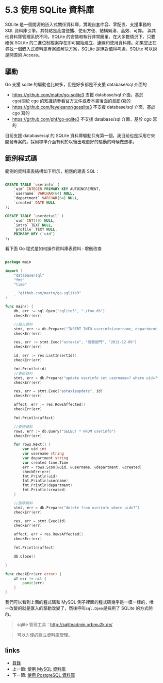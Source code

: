 # 5.3 使用 SQLite 資料庫

SQLite 是一個開源的嵌入式關係資料庫，實現自套件容、零配置、支援事務的 SQL 資料庫引擎。其特點是高度便攜、使用方便、結構緊湊、高效、可靠。 與其他資料庫管理系統不同，SQLite 的安裝和執行非常簡單，在大多數情況下，只要確保 SQLite 的二進位制檔案存在即可開始建立、連線和使用資料庫。如果您正在尋找一個嵌入式資料庫專案或解決方案，SQLite 是絕對值得考慮。SQLite 可以說是開源的 Access。

## 驅動
Go 支援 sqlite 的驅動也比較多，但是好多都是不支援 database/sql 介面的

- https://github.com/mattn/go-sqlite3 支援 database/sql 介面，基於 cgo(關於 cgo 的知識請參看官方文件或者本書後面的章節)寫的
- https://github.com/feyeleanor/gosqlite3 不支援 database/sql 介面，基於 cgo 寫的
- https://github.com/phf/go-sqlite3  不支援 database/sql 介面，基於 cgo 寫的

目前支援 database/sql 的 SQLite 資料庫驅動只有第一個，我目前也是採用它來開發專案的。採用標準介面有利於以後出現更好的驅動的時候做遷移。

## 範例程式碼
範例的資料庫表結構如下所示，相應的建表 SQL：
```sql

CREATE TABLE `userinfo` (
	`uid` INTEGER PRIMARY KEY AUTOINCREMENT,
	`username` VARCHAR(64) NULL,
	`department` VARCHAR(64) NULL,
	`created` DATE NULL
);

CREATE TABLE `userdetail` (
	`uid` INT(10) NULL,
	`intro` TEXT NULL,
	`profile` TEXT NULL,
	PRIMARY KEY (`uid`)
);
```
看下面 Go 程式是如何操作資料庫表資料 : 增刪改查
```Go

package main

import (
	"database/sql"
	"fmt"
	"time"

	_ "github.com/mattn/go-sqlite3"
)

func main() {
	db, err := sql.Open("sqlite3", "./foo.db")
	checkErr(err)

	//插入資料
	stmt, err := db.Prepare("INSERT INTO userinfo(username, department, created) values(?,?,?)")
	checkErr(err)

	res, err := stmt.Exec("astaxie", "研發部門", "2012-12-09")
	checkErr(err)

	id, err := res.LastInsertId()
	checkErr(err)

	fmt.Println(id)
	//更新資料
	stmt, err = db.Prepare("update userinfo set username=? where uid=?")
	checkErr(err)

	res, err = stmt.Exec("astaxieupdate", id)
	checkErr(err)

	affect, err := res.RowsAffected()
	checkErr(err)

	fmt.Println(affect)

	//查詢資料
	rows, err := db.Query("SELECT * FROM userinfo")
	checkErr(err)

	for rows.Next() {
		var uid int
		var username string
		var department string
		var created time.Time
		err = rows.Scan(&uid, &username, &department, &created)
		checkErr(err)
		fmt.Println(uid)
		fmt.Println(username)
		fmt.Println(department)
		fmt.Println(created)
	}

	//刪除資料
	stmt, err = db.Prepare("delete from userinfo where uid=?")
	checkErr(err)

	res, err = stmt.Exec(id)
	checkErr(err)

	affect, err = res.RowsAffected()
	checkErr(err)

	fmt.Println(affect)

	db.Close()

}

func checkErr(err error) {
	if err != nil {
		panic(err)
	}
}
```

我們可以看到上面的程式碼和 MySQL 例子裡面的程式碼幾乎是一模一樣的，唯一改變的就是匯入的驅動改變了，然後呼叫`sql.Open`是採用了 SQLite 的方式開啟。


>sqlite 管理工具：http://sqliteadmin.orbmu2k.de/

>可以方便的建立資料庫管理。

## links
   * [目錄](<preface.md>)
   * 上一節: [使用 MySQL 資料庫](<05.2.md>)
   * 下一節: [使用 PostgreSQL 資料庫](<05.4.md>)
